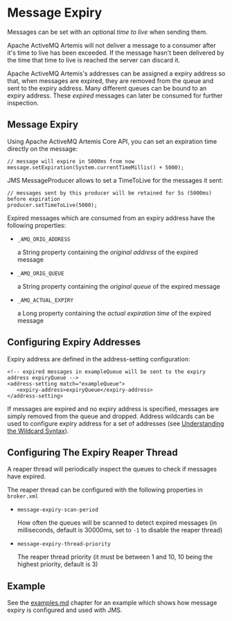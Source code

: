 # Message Expiry

Messages can be set with an optional *time to live* when sending them.

Apache ActiveMQ Artemis will not deliver a message to a consumer after it's time to
live has been exceeded. If the message hasn't been delivered by the time
that time to live is reached the server can discard it.

Apache ActiveMQ Artemis's addresses can be assigned a expiry address so that, when
messages are expired, they are removed from the queue and sent to the
expiry address. Many different queues can be bound to an expiry address.
These *expired* messages can later be consumed for further inspection.

## Message Expiry

Using Apache ActiveMQ Artemis Core API, you can set an expiration time directly on the
message:

    // message will expire in 5000ms from now
    message.setExpiration(System.currentTimeMillis() + 5000);

JMS MessageProducer allows to set a TimeToLive for the messages it sent:

    // messages sent by this producer will be retained for 5s (5000ms) before expiration
    producer.setTimeToLive(5000);

Expired messages which are consumed from an expiry address have the
following properties:

-   `_AMQ_ORIG_ADDRESS`

    a String property containing the *original address* of the expired
    message

-   `_AMQ_ORIG_QUEUE`

    a String property containing the *original queue* of the expired
    message

-   `_AMQ_ACTUAL_EXPIRY`

    a Long property containing the *actual expiration time* of the
    expired message

## Configuring Expiry Addresses

Expiry address are defined in the address-setting configuration:

    <!-- expired messages in exampleQueue will be sent to the expiry address expiryQueue -->
    <address-setting match="exampleQueue">
       <expiry-address>expiryQueue</expiry-address>
    </address-setting>

If messages are expired and no expiry address is specified, messages are
simply removed from the queue and dropped. Address wildcards can be used
to configure expiry address for a set of addresses (see [Understanding the Wildcard Syntax](wildcard-syntax.md)).

## Configuring The Expiry Reaper Thread

A reaper thread will periodically inspect the queues to check if
messages have expired.

The reaper thread can be configured with the following properties in
`broker.xml`

-   `message-expiry-scan-period`

    How often the queues will be scanned to detect expired messages (in
    milliseconds, default is 30000ms, set to `-1` to disable the reaper
    thread)

-   `message-expiry-thread-priority`

    The reaper thread priority (it must be between 1 and 10, 10 being the
    highest priority, default is 3)

## Example

See the [examples.md](examples.md) chapter for an example which shows how message expiry is configured and used with JMS.
